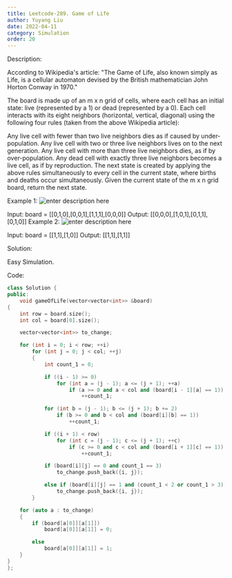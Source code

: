 ```yaml
---
title: Leetcode-289. Game of Life
author: Yuyang Liu
date: 2022-04-11
category: Simulation
order: 20
---
```


Description:

According to Wikipedia's article: "The Game of Life, also known simply as Life, is a cellular automaton devised by the British mathematician John Horton Conway in 1970."

The board is made up of an m x n grid of cells, where each cell has an initial state: live (represented by a 1) or dead (represented by a 0). Each cell interacts with its eight neighbors (horizontal, vertical, diagonal) using the following four rules (taken from the above Wikipedia article):

Any live cell with fewer than two live neighbors dies as if caused by under-population.
Any live cell with two or three live neighbors lives on to the next generation.
Any live cell with more than three live neighbors dies, as if by over-population.
Any dead cell with exactly three live neighbors becomes a live cell, as if by reproduction.
The next state is created by applying the above rules simultaneously to every cell in the current state, where births and deaths occur simultaneously. Given the current state of the m x n grid board, return the next state.

 

Example 1:
![enter description here](https://assets.leetcode.com/uploads/2020/12/26/grid1.jpg)

Input: board = [[0,1,0],[0,0,1],[1,1,1],[0,0,0]]
Output: [[0,0,0],[1,0,1],[0,1,1],[0,1,0]]
Example 2:
![enter description here](https://assets.leetcode.com/uploads/2020/12/26/grid2.jpg)

Input: board = [[1,1],[1,0]]
Output: [[1,1],[1,1]]


Solution:

Easy Simulation.


Code: 

``` c++
class Solution {
public:
    void gameOfLife(vector<vector<int>> &board)
{
    int row = board.size();
    int col = board[0].size();

    vector<vector<int>> to_change;

    for (int i = 0; i < row; ++i)
        for (int j = 0; j < col; ++j)
        {
            int count_1 = 0;

            if ((i - 1) >= 0)
                for (int a = (j - 1); a <= (j + 1); ++a)
                    if (a >= 0 and a < col and (board[i - 1][a] == 1))
                        ++count_1;

            for (int b = (j - 1); b <= (j + 1); b += 2)
                if (b >= 0 and b < col and (board[i][b] == 1))
                    ++count_1;

            if ((i + 1) < row)
                for (int c = (j - 1); c <= (j + 1); ++c)
                    if (c >= 0 and c < col and (board[i + 1][c] == 1))
                        ++count_1;

            if (board[i][j] == 0 and count_1 == 3)
                to_change.push_back({i, j});

            else if (board[i][j] == 1 and (count_1 < 2 or count_1 > 3))
                to_change.push_back({i, j});
        }

    for (auto a : to_change)
    {
        if (board[a[0]][a[1]])
            board[a[0]][a[1]] = 0;

        else
            board[a[0]][a[1]] = 1;
    }
}
};
```

